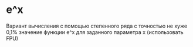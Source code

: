 # e^x
Вариант вычисления с помощью степенного ряда с точностью не хуже 0,1% значение функции e^x для заданного параметра x (использовать FPU)
